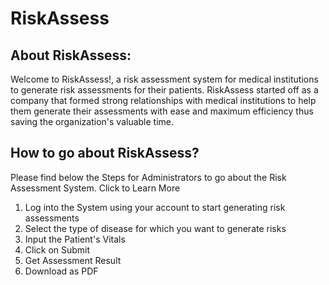 # RiskAssess
## About RiskAssess:
Welcome to RiskAssess!, a risk assessment system for medical institutions to generate risk assessments for their patients. RiskAssess started off as a company that formed strong relationships with medical institutions to help them generate their assessments with ease and maximum efficiency thus saving the organization's valuable time.

## How to go about RiskAssess?
Please find below the Steps for Administrators to go about the Risk Assessment System. Click to Learn More

1. Log into the System using your account to start generating risk assessments
2. Select the type of disease for which you want to generate risks
3. Input the Patient's Vitals
4. Click on Submit
5. Get Assessment Result
6. Download as PDF
